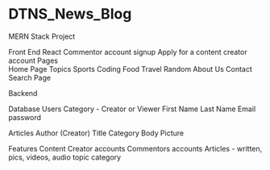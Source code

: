 # DTNS_News_Blog
MERN Stack Project

Front End
  React
    Commentor account signup
    Apply for a content creator account
    Pages  
      Home Page
      Topics
        Sports
        Coding
        Food
        Travel
        Random
      About Us
      Contact
      Search Page
    
  
Backend

  Database
  Users
    Category - Creator or Viewer
    First Name
    Last Name 
    Email
    password

  Articles
    Author (Creator)
    Title
    Category
    Body
    Picture
  
  Features
    Content Creator accounts
    Commentors accounts
    Articles - written, pics, videos, audio
      topic category



